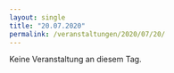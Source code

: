 ```yaml
---
layout: single
title: "20.07.2020"
permalink: /veranstaltungen/2020/07/20/
---
```


Keine Veranstaltung an diesem Tag.
